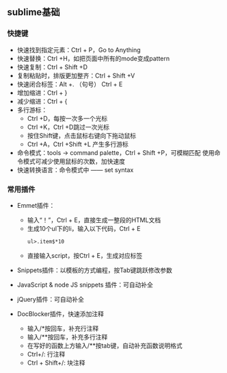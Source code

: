 ## sublime基础 ##
### 快捷键 ###
-  快速找到指定元素：Ctrl + P，Go to Anything
- 快速替换：Ctrl +H，如把页面中所有的mode变成pattern
- 快速复制：Ctrl + Shift +D
- 复制粘贴时，排版更加整齐：Ctrl + Shift +V
- 快速闭合标签：Alt +. （句号） Ctrl + E
- 增加缩进：Ctrl + }
- 减少缩进：Ctrl + {
- 多行游标：
	- Ctrl +D，每按一次多一个光标
	- Ctrl +K，Ctrl +D跳过一次光标
	- 按住Shift键，点击鼠标右键向下拖动鼠标
	- Ctrl +A，Ctrl +Shift +L 产生多行游标
- 命令模式：tools → command palette，Ctrl + Shift +P，可模糊匹配
使用命令模式可减少使用鼠标的次数，加快速度
- 快速转换语言：命令模式中 —— set syntax

### 常用插件 ###
- Emmet插件：
	- 输入“！”，Ctrl + E，直接生成一整段的HTML文档
	- 生成10个ul下的li，输入以下代码，Ctrl + E
		```html
		ul>.item$*10
		```
	- 直接输入script，按Ctrl + E，生成对应标签

- Snippets插件：以模板的方式编程，按Tab键跳跃修改参数
- JavaScript & node JS snippets 插件：可自动补全
- jQuery插件：可自动补全
- DocBlocker插件，快速添加注释
	- 输入/*按回车，补充行注释
	- 输入/**按回车，补充多行注释
	- 在写好的函数上方输入/**按tab键，自动补充函数说明格式
	-  Ctrl+/: 行注释
	-  Ctrl + Shift+/: 块注释